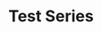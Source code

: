 ---
title: Test Series
draft: False

resources:

- src: embroidered_kanken_style.jpg
  name: This is my test image title 2
  params:
    order: 1
    description: Photo description. If you want to add your own link, specify button_text and button_url here.
    alt_text: A picture of a backpack

- src: yosemite.jpg
  name: Explicit image
  params:
    order: 2
    warning: This image contains sensitive content
    description: Photo description. If you want to add your own link, specify button_text and button_url here.
    button_text: Links to resources
    button_url: https://www.google.com
    alt_text: A picture of Yosemite

---
